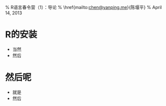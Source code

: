 % R语言春令营（1）：导论
% \href{mailto:chen@yanping.me}{陈堰平}
% April 14, 2013

# R的安装

- 当然
- 然后
 
 
# 然后呢

* 就是
* 然后

